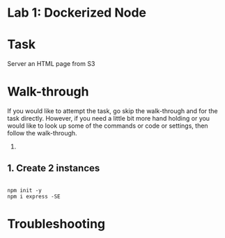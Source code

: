 # Lab 1: Dockerized Node



# Task

Server an HTML page from S3


# Walk-through

If you would like to attempt the task, go skip the walk-through and for the task directly. However, if you need a little bit more hand holding or you would like to look up some of the commands or code or settings, then follow the walk-through.

1.

## 1. Create 2 instances

```

npm init -y
npm i express -SE
```


# Troubleshooting

